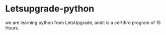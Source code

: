 # Letsupgrade-python
we are learning python from LetsUpgrade, andit is a certifird program of 15 Hours.
